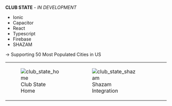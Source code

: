 <strong>CLUB STATE</strong> - <em>IN DEVELOPMENT</em>


* Ionic
* Capacitor
* React
* Typescript
* Firebase
* SHAZAM


-> Supporting 50 Most Populated Cities in US

<table>
  <tr>
    <td>
      <figure>
        <img src="https://github.com/ConnorCable/club-state/assets/116330722/69dbe1e0-168d-4747-a282-1d33341baef3" alt="club_state_home">
        <figcaption>Club State Home</figcaption>
      </figure>
    </td>
    <td>
      <figure>
        <img src="https://github.com/ConnorCable/club-state/assets/116330722/0bb6cab4-b6dd-4a31-b4fe-5a50c88a3e1b" alt="club_state_shazam">
        <figcaption>Shazam Integration</figcaption>
      </figure>
    </td>
    <td>
      <figure>
        <img src="https://github.com/ConnorCable/club-state/assets/116330722/a8c1b0e7-9052-4a2b-883d-dcb1bf597d27" alt="club_state_demo_gif">
        <figcaption>Club State Demo</figcaption>
      </figure>
    </td>
    <td>
      <figure>
        <img src="https://github.com/ConnorCable/club-state/assets/116330722/0e37db18-6ead-4ff5-8d05-cf167d2057b4" alt="club_state_map">
        <figcaption>Club State Map</figcaption>
      </figure>
    </td>
  </tr>
</table>

